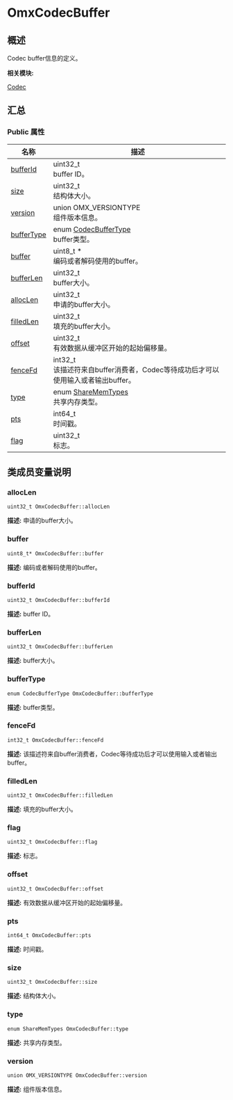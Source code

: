 # OmxCodecBuffer


## 概述

Codec buffer信息的定义。

**相关模块:**

[Codec](_codec.md)


## 汇总


### Public 属性

  | 名称 | 描述 | 
| -------- | -------- |
| [bufferId](#bufferid) | uint32_t<br/>buffer&nbsp;ID。&nbsp; | 
| [size](#size) | uint32_t<br/>结构体大小。&nbsp; | 
| [version](#version) | union&nbsp;OMX_VERSIONTYPE<br/>组件版本信息。&nbsp; | 
| [bufferType](#buffertype) | enum&nbsp;[CodecBufferType](_codec.md#codecbuffertype)<br/>buffer类型。&nbsp; | 
| [buffer](#buffer) | uint8_t&nbsp;\*<br/>编码或者解码使用的buffer。&nbsp; | 
| [bufferLen](#bufferlen) | uint32_t<br/>buffer大小。&nbsp; | 
| [allocLen](#alloclen) | uint32_t<br/>申请的buffer大小。&nbsp; | 
| [filledLen](#filledlen) | uint32_t<br/>填充的buffer大小。&nbsp; | 
| [offset](#offset) | uint32_t<br/>有效数据从缓冲区开始的起始偏移量。&nbsp; | 
| [fenceFd](#fencefd) | int32_t<br/>该描述符来自buffer消费者，Codec等待成功后才可以使用输入或者输出buffer。&nbsp; | 
| [type](#type) | enum&nbsp;[ShareMemTypes](_codec.md#sharememtypes)<br/>共享内存类型。&nbsp; | 
| [pts](#pts) | int64_t<br/>时间戳。&nbsp; | 
| [flag](#flag) | uint32_t<br/>标志。&nbsp; | 


## 类成员变量说明


### allocLen

  
```
uint32_t OmxCodecBuffer::allocLen
```
**描述:**
申请的buffer大小。


### buffer

  
```
uint8_t* OmxCodecBuffer::buffer
```
**描述:**
编码或者解码使用的buffer。


### bufferId

  
```
uint32_t OmxCodecBuffer::bufferId
```
**描述:**
buffer ID。


### bufferLen

  
```
uint32_t OmxCodecBuffer::bufferLen
```
**描述:**
buffer大小。


### bufferType

  
```
enum CodecBufferType OmxCodecBuffer::bufferType
```
**描述:**
buffer类型。


### fenceFd

  
```
int32_t OmxCodecBuffer::fenceFd
```
**描述:**
该描述符来自buffer消费者，Codec等待成功后才可以使用输入或者输出buffer。


### filledLen

  
```
uint32_t OmxCodecBuffer::filledLen
```
**描述:**
填充的buffer大小。


### flag

  
```
uint32_t OmxCodecBuffer::flag
```
**描述:**
标志。


### offset

  
```
uint32_t OmxCodecBuffer::offset
```
**描述:**
有效数据从缓冲区开始的起始偏移量。


### pts

  
```
int64_t OmxCodecBuffer::pts
```
**描述:**
时间戳。


### size

  
```
uint32_t OmxCodecBuffer::size
```
**描述:**
结构体大小。


### type

  
```
enum ShareMemTypes OmxCodecBuffer::type
```
**描述:**
共享内存类型。


### version

  
```
union OMX_VERSIONTYPE OmxCodecBuffer::version
```
**描述:**
组件版本信息。
